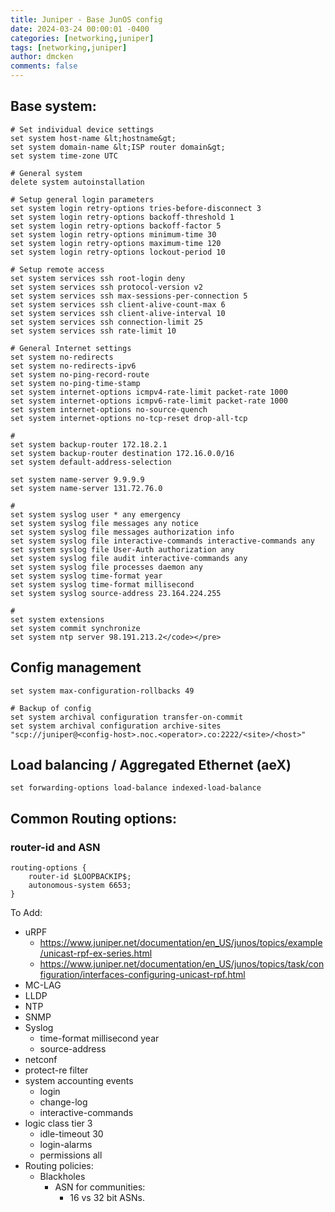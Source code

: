 ```yaml
---
title: Juniper - Base JunOS config
date: 2024-03-24 00:00:01 -0400
categories: [networking,juniper]
tags: [networking,juniper]
author: dmcken 
comments: false
---
```




## Base system:

```
# Set individual device settings
set system host-name &lt;hostname&gt;
set system domain-name &lt;ISP router domain&gt;
set system time-zone UTC

# General system
delete system autoinstallation

# Setup general login parameters
set system login retry-options tries-before-disconnect 3
set system login retry-options backoff-threshold 1
set system login retry-options backoff-factor 5
set system login retry-options minimum-time 30
set system login retry-options maximum-time 120
set system login retry-options lockout-period 10

# Setup remote access
set system services ssh root-login deny
set system services ssh protocol-version v2
set system services ssh max-sessions-per-connection 5
set system services ssh client-alive-count-max 6
set system services ssh client-alive-interval 10
set system services ssh connection-limit 25
set system services ssh rate-limit 10

# General Internet settings
set system no-redirects
set system no-redirects-ipv6
set system no-ping-record-route
set system no-ping-time-stamp
set system internet-options icmpv4-rate-limit packet-rate 1000
set system internet-options icmpv6-rate-limit packet-rate 1000
set system internet-options no-source-quench
set system internet-options no-tcp-reset drop-all-tcp

# 
set system backup-router 172.18.2.1
set system backup-router destination 172.16.0.0/16
set system default-address-selection 

set system name-server 9.9.9.9
set system name-server 131.72.76.0

#
set system syslog user * any emergency
set system syslog file messages any notice
set system syslog file messages authorization info
set system syslog file interactive-commands interactive-commands any
set system syslog file User-Auth authorization any
set system syslog file audit interactive-commands any
set system syslog file processes daemon any
set system syslog time-format year
set system syslog time-format millisecond
set system syslog source-address 23.164.224.255

#
set system extensions
set system commit synchronize
set system ntp server 98.191.213.2</code></pre>
```

## Config management

```
set system max-configuration-rollbacks 49

# Backup of config
set system archival configuration transfer-on-commit
set system archival configuration archive-sites "scp://juniper@<config-host>.noc.<operator>.co:2222/<site>/<host>"
```

## Load balancing / Aggregated Ethernet (aeX)

```
set forwarding-options load-balance indexed-load-balance
```

## Common Routing options:
### router-id and ASN
```
routing-options {
    router-id $LOOPBACKIP$;
    autonomous-system 6653;
}
```

To Add:
* uRPF
    * https://www.juniper.net/documentation/en_US/junos/topics/example/unicast-rpf-ex-series.html
    * https://www.juniper.net/documentation/en_US/junos/topics/task/configuration/interfaces-configuring-unicast-rpf.html
* MC-LAG
* LLDP
* NTP
* SNMP
* Syslog
    * time-format millisecond year
    * source-address
* netconf
* protect-re filter
* system accounting events
    * login
    * change-log
    * interactive-commands
* logic class tier 3
    * idle-timeout 30
    * login-alarms
    * permissions all
* Routing policies:
    * Blackholes
        * ASN for communities:
            * 16 vs 32 bit ASNs.
    